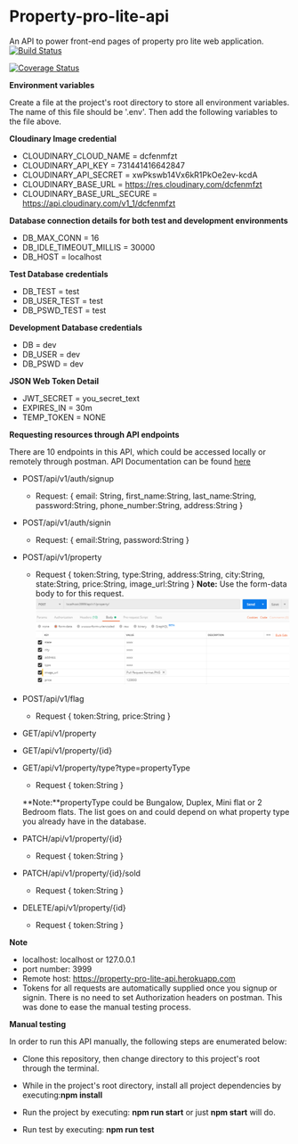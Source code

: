# Property-pro-lite-api
An API to power front-end pages of property pro lite web application. [![Build Status](https://travis-ci.org/richardekong007/Property-pro-lite-api.svg?branch=ch-update-readme-167396224)](https://travis-ci.org/richardekong007/Property-pro-lite-api)

[![Coverage Status](https://coveralls.io/repos/github/richardekong007/Property-pro-lite-api/badge.svg?branch=develop)](https://coveralls.io/github/richardekong007/Property-pro-lite-api?branch=develop)

**Environment variables**

Create a file at the project's root directory to store all environment variables. The name of this file should be '.env'. Then add the following variables to the file above.

**Cloudinary Image credential**

- CLOUDINARY_CLOUD_NAME = dcfenmfzt
- CLOUDINARY_API_KEY = 731441416642847
- CLOUDINARY_API_SECRET = xwPkswb14Vx6kR1PkOe2ev-kcdA
- CLOUDINARY_BASE_URL = https://res.cloudinary.com/dcfenmfzt
- CLOUDINARY_BASE_URL_SECURE = 	https://api.cloudinary.com/v1_1/dcfenmfzt

**Database connection details for both test and development environments**

- DB_MAX_CONN = 16
- DB_IDLE_TIMEOUT_MILLIS = 30000
- DB_HOST = localhost

**Test Database credentials**

- DB_TEST = test
- DB_USER_TEST = test
- DB_PSWD_TEST = test

**Development Database credentials**

- DB = dev
- DB_USER = dev
- DB_PSWD = dev

**JSON Web Token Detail**

- JWT_SECRET = you_secret_text
- EXPIRES_IN = 30m
- TEMP_TOKEN = NONE

**Requesting resources through API endpoints**

There are 10 endpoints in this API, which could be accessed locally or remotely through postman.
API Documentation can be found [here](https://property-pro-lite-api.herokuapp.com/docs.html)
- POST/api/v1/auth/signup
    - Request: 
    { 
        email: String,
        first_name:String,
        last_name:String,
        password:String,
        phone_number:String,
        address:String
    }

- POST/api/v1/auth/signin
    - Request:
    {
        email:String,
        password:String
    }

- POST/api/v1/property
    - Request
    {
        token:String,
        type:String,
        address:String, 
        city:String, 
        state:String,
        price:String, 
        image_url:String
    }
    **Note:** Use the form-data body to for this request.
    ![Post Property Ads](/uploads/property_req.png?raw=true "Posting Property Ads on Postman")

- POST/api/v1/flag
    - Request
    {
        token:String, 
        price:String
    }

- GET/api/v1/property
- GET/api/v1/property/{id}
- GET/api/v1/property/type?type=propertyType
    - Request
    {
        token:String
    }

    **Note:**propertyType could be Bungalow, Duplex, Mini flat or 2 Bedroom flats. The list goes on and could depend on what property type you already have in the database.

- PATCH/api/v1/property/{id}
    - Request
        {
            token:String
        }

- PATCH/api/v1/property/{id}/sold
    - Request
        {
            token:String
        }

- DELETE/api/v1/property/{id}
    - Request
        {
            token:String
        }

**Note**

- localhost: localhost or 127.0.0.1
- port number: 3999
- Remote host: https://property-pro-lite-api.herokuapp.com
- Tokens for all requests are automatically supplied once you signup or signin. There is no need to set Authorization headers on postman. This was done to ease the manual testing process.

**Manual testing**

In order to run this API manually, the following steps are enumerated below:

- Clone this repository, then change directory to this project's root through the terminal. 

- While in the project's root directory, install all project dependencies by executing:**npm install**

- Run the project by executing: **npm run start** or just **npm start** will do.

- Run test by executing: **npm run test**


